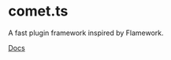 # comet.ts
A fast plugin framework inspired by Flamework.

[Docs](https://neohertz.dev/docs/comet/about)

